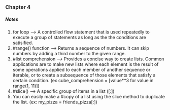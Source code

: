 ### Chapter 4
##### Notes
1) for loop --> A controlled flow statement that is used repeatedly to execute a group of statements as long as the the conditions are satisified. 
2) #range() function --> Returns a sequence of numbers. It can skip numbers by adding a third number to the given range. 
3) #list comprehension --> Provides a concise way to create lists. Common applications are to make new lists where each element is the result of some operations applied to each member of another sequence or iterable, or to create a subsequence of those elements that satisfy a certain condition. (ex cube_comprehension = [value**3 for value in range(1, 11)])
4) #slice() --> A specific group of items in a list ([:])
5) You can easily make a #copy of a list using the slice method to duplicate the list. (ex: my_pizza = friends_pizza[:])
